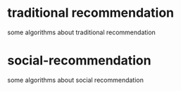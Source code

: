 # traditional recommendation
some algorithms about traditional recommendation
# social-recommendation
some algorithms about social recommendation
